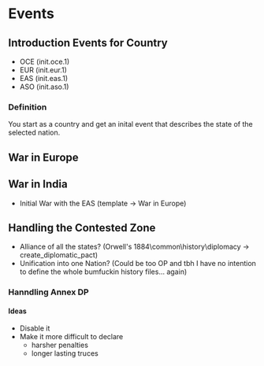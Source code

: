 # Events

## Introduction Events for Country
- OCE (init.oce.1)
- EUR (init.eur.1)
- EAS (init.eas.1)
- ASO (init.aso.1)

### Definition
You start as a country and get an inital event that describes the state of the selected nation.

## War in Europe

## War in India
- Initial War with the EAS (template -> War in Europe)

## Handling the Contested Zone
- Alliance of all the states? (Orwell's 1884\common\history\diplomacy -> create_diplomatic_pact)
- Unification into one Nation? (Could be too OP and tbh I have no intention to define the whole bumfuckin history files... again)

### Hanndling Annex DP
#### Ideas
- Disable it
- Make it more difficult to declare
    - harsher penalties
    - longer lasting truces